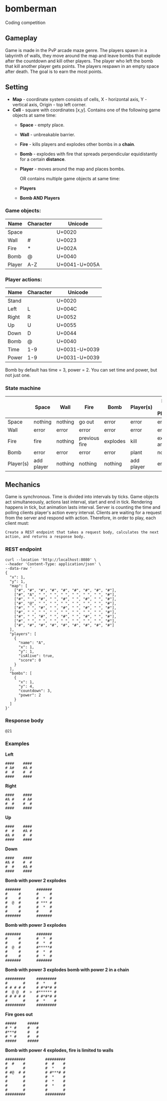 # bomberman

Coding competition

## Gameplay

Game is made in the PvP arcade maze genre.
The players spawn in a labyrinth of walls, they move around the map and leave bombs
that explode after the countdown and kill other players.
The player who left the bomb that kill another player gets points.
The players respawn in an empty space after death.
The goal is to earn the most points.

## Setting

- **Map** - coordinate system consists of cells, X - horizontal axis, Y - vertical axis, Origin - top left corner.
- **Cell** - square with coordinates [x,y].
  Contains one of the following game objects at same time:
    - **Space** - empty place.
    - **Wall** - unbreakable barrier.
    - **Fire** - kills players and explodes other bombs in a **chain**.
    - **Bomb** - explodes with fire that spreads perpendicular equidistantly for a certain **distance**.
    - **Player** - moves around the map and places bombs.

      OR contains multiple game objects at same time:
    - **Players**
    - **Bomb AND Players**

### Game objects:

| Name   | Character | Unicode       |
|--------|-----------|---------------|
| Space  |           | U+0020        |
| Wall   | #         | U+0023        |
| Fire   | *         | U+002A        |
| Bomb   | @         | U+0040        |
| Player | A-Z       | U+0041-U+005A |

### Player actions:

| Name  | Character | Unicode       |
|-------|-----------|---------------|
| Stand |           | U+0020        |
| Left  | L         | U+004C        |
| Right | R         | U+0052        |
| Up    | U         | U+0055        |
| Down  | D         | U+0044        |
| Bomb  | @         | U+0040        |
| Time  | 1-9       | U+0031-U+0039 |
| Power | 1-9       | U+0031-U+0039 |

Bomb by default has time = 3, power = 2.
You can set time and power, but not just one.

### State machine

|           | Space      | Wall    | Fire          | Bomb     | Player(s)  | Bomb and Player(s) |
|-----------|------------|---------|---------------|----------|------------|--------------------|
| Space     | nothing    | nothing | go out        | error    | error      | error              |
| Wall      | error      | error   | error         | error    | error      | error              |
| Fire      | fire       | nothing | previous fire | explodes | kill       | explodes and kill  |
| Bomb      | error      | error   | error         | error    | plant      | nothing            |
| Player(s) | add player | nothing | nothing       | nothing  | add player | error              |

## Mechanics

Game is synchronous. Time is divided into intervals by ticks.
Game objects act simultaneously, actions last interval, start and end in tick.
Rendering happens in tick, but animation lasts interval.
Server is counting the time and polling clients player's action every interval.
Clients are waiting for a request from the server and respond with action.
Therefore, in order to play, each client must:

```
Create a REST endpoint that takes a request body, calculates the next action, and returns a response body.
```

### REST endpoint

```curl
curl --location 'http://localhost:8080' \
--header 'Content-Type: application/json' \
--data-raw '
{
  "x": 1,
  "y": 1,
  "map": [
    ["#", "#", "#", "#", "#", "#", "#", "#", "#"],
    ["#", "A", " ", " ", " ", " ", " ", " ", "#"],
    ["#", " ", "#", " ", "#", " ", "#", " ", "#"],
    ["#", "@", " ", " ", " ", " ", " ", " ", "#"],
    ["#", " ", "#", " ", "#", " ", "#", " ", "#"],
    ["#", " ", " ", " ", " ", " ", " ", " ", "#"],
    ["#", " ", "#", " ", "#", " ", "#", " ", "#"],
    ["#", " ", " ", " ", " ", " ", " ", " ", "#"],
    ["#", "#", "#", "#", "#", "#", "#", "#", "#"]
  ],
  "players": [
    {
      "name": "A",
      "x": 1,
      "y": 1,
      "isAlive": true,
      "score": 0
    }
  ],
  "bombs": [
    {
      "x": 1,
      "y": 4,
      "countdown": 3,
      "power": 2
    }
  ]
}'
```

### Response body

```
@21
```

### Examples

**Left**

```
####    ####
# A#    #A #
#  #    #  #
####    ####
```

**Right**

```
####    ####
#A #    # A#
#  #    #  #
####    ####
```

**Up**

```
####    ####
#  #    #A #
#A #    #  #
####    ####
```

**Down**

```
####    ####
#A #    #  #
#  #    #A #
####    ####
```

**Bomb with power 2 explodes**

```
#######       #######
#     #       #     #
#     #       #  *  #
#  @  #       # *** #
#     #       #  *  #
#     #       #     #
#######       #######
```

**Bomb with power 3 explodes**

```
#######       #######
#     #       #  *  #
#     #       #  *  #
#  @  #       #*****#
#     #       #  *  #
#     #       #  *  #
#######       #######
```

**Bomb with power 3 explodes bomb with power 2 in a chain**

```
#########     #########
#       #     #  *    #
# # # # #     # #*#*# #
#  @ @  #  >  #****** #
# # # # #     # #*#*# #
#       #     #  *    #
#########     #########
```

**Fire goes out**

```
#####     #####
# * #     #   #
#***#     #   #
# * #     #   #
#####     #####
```

**Bomb with power 4 explodes, fire is limited to walls**

```
#########         #########
#  #    #         #  #    #
#       #         #  *    #
# #@  # #         # #***# #
#       #         #  *    #
#       #         #  *    #
#       #         #  *    #
#       #         #       #
#########         #########
```
